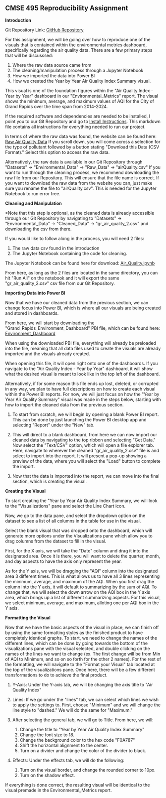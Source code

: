 ## CMSE 495 Reproducibility Assignment

**Introduction**

Git Repository Link: [GitHub Repository](https://github.com/lafeirjo/City_Of_Grand_Rapids_Social_Impact/tree/main)

For this assignment, we will be going over how to reproduce one of the visuals that is contained within the environmental metrics dashboard, specifically regarding the air quality data. There are a few primary steps that will be discusssed:

1. Where the raw data source came from
2. The cleaning/manipulation process through a Jupyter Notebook
3. How we imported the data into Power BI
4. How we created the Year by Year Air Quality Index Summary visual.

This visual is one of the foundation figures within the "Air Quality Index - Year by Year" dashboard in our "Environmental_Metrics" report. The visual shows the minimum, average, and maximum values of AQI for the City of Grand Rapids over the time span from 2014-2024.

If the required software and dependencies are needed to be installed, I point you to our Git Repository and go to [Install Instructions](https://github.com/lafeirjo/City_Of_Grand_Rapids_Social_Impact/blob/main/Install_Instructions/install.md). This markdown file contains all instructions for everything needed to run our project.

In terms of where the raw data was found, the website can be found here: [Raw Air Quality Data](https://aqicn.org/historical/#!city:usa/michigan/grand-rapids)
If you scroll down, you will come across a selection for the type of pollutant followed by a button stating "Download this Data (CSV Format)." Select this option to access the raw data.

Alternatively, the raw data is available in our Git Repository through "Datasets" -> "Environmental_Data" -> "Raw_Data" -> "airQuality.csv"
If you want to run through the cleaning process, we recommend downloading the raw file from our Repository. This will ensure that the file name is correct. If you want to download the raw data from the website you can, just make sure you rename the file to "airQuality.csv". This is needed for the Jupyter Notebook to run error free.

**Cleaning and Manipulation**

*Note that this step is optional, as the cleaned data is already accessible through our Git Repository by navigating to "Datasets" -> "Environmental_Data" -> "Cleaned_Data" -> "gr_air_quality_2.csv" and downloading the csv from there.

If you would like to follow along in the process, you will need 2 files:

1. The raw data csv found in the introduction
2. The Jupyter Notebook containing the code for cleaning.

The Jupyter Notebook can be found here for download: [Air_Quality.ipynb](https://github.com/lafeirjo/City_Of_Grand_Rapids_Social_Impact/blob/main/Datasets/Environmental_Data/Raw_Data/Air_Quality.ipynb)

From here, as long as the 2 files are located in the same directory, you can hit "Run All" on the notebook and it will export the same "gr_air_quality_2.csv" csv file from our Git Repository.

**Importing Data into Power BI**

Now that we have our cleaned data from the previous section, we can change focus into Power BI, which is where all our visuals are being created and stored in dashboards.

From here, we will start by downloading the "Grand_Rapids_Environment_Dashboard" PBI file, which can be found here: [Environment_Dashboard](https://github.com/lafeirjo/City_Of_Grand_Rapids_Social_Impact/blob/main/PowerBI/Metrics_Dashboards/Grand_Rapids_Environment_Dashboard.pbix)

When using the downloaded PBI file, everything will already be preloaded into the file, meaning that all data files used to create the visuals are already imported and the visuals already created. 

When opening this file, it will open right onto one of the dashboards. If you navigate to the "Air Quality Index - Year by Year" dashboard, it will show what the desired visual is meant to look like in the top left of the dashboard.

Alternatively, if for some reason this file ends up lost, deleted, or corrupted in any way, we plan to have full descriptions on how to create each visual within the Power BI reports. For now, we will just focus on how the "Year by Year Air Quality Summary" visual was made in the steps below, starting with how to import the cleaned data from the previous section.

1. To start from scratch, we will begin by opening a blank Power BI report. This can be done by just launching the Power BI desktop app and selecting "Report" under the "New" tab.

2. This will direct to a blank dashboard, from here we can now import our cleaned data by navigating to the top ribbon and selecting "Get Data." Now select the "Text/CSV" option, which will open a file explorer tab. Here, navigate to wherever the cleaned "gr_air_quality_2.csv" file is and select to import into the report. It will present a pop-up showing a preview of the data, where you will select the "Load" button to complete the import.

3. Now that the data is imported into the report, we can move into the final section, which is creating the visual.


**Creating the Visual**

To start creating the "Year by Year Air Quality Index Summary, we will look to the "Visualizations" pane and select the Line Chart icon.

Now, we go to the data pane, and select the dropdown option on the dataset to see a list of all columns in the table for use in the visual.

Select the blank visual that was dropped onto the dashboard, which will generate more options under the Visualizations pane which allow you to drag columns from the dataset to fill in the visual.

First, for the X axis, we will take the "Date" column and drag it into the designated area. Once it is there, you will want to delete the quarter, month, and day aspects to have the axis only represent the year.

As for the Y axis, we will be dragging the "AQI" column into the designated area 3 different times. This is what allows us to have all 3 lines representing the minimum, average, and maximum of the AQI. When you first drag the column into the Y axis, it will default to summarizing by the sum of AQI. To change that, we will select the down arrow on the AQI box in the Y axis area, which brings up a list of different summarizing aspects. For this visual, we select minimum, average, and maximum, alloting one per AQI box in the Y axis. 


**Formatting the Visual**

Now that we have the basic aspects of the visual in place, we can finish off by using the same formatting styles as the finished product to have completely identical graphs. To start, we need to change the names of the different lines, which can be done by going towards the bottom of the visualizations pane with the visual selected, and double clicking on the names of the lines we want to change (ex. The first change will be from Min of AQI to Minimum, and so on so forth for the other 2 names). For the rest of the formatting, we will navigate to the "Format your Visual" tab located at the top of the visualizations pane. Once here, there will be a few different transformations to do to achieve the final product.

1. Y-Axis: Under the Y-axis tab, we will be changing the axis title to "Air Quality Index"

2. Lines: If we go under the "lines" tab, we can select which lines we wish to apply the settings to. First, choose "Minimum" and we will change the line style to "dashed." We will do the same for "Maximum."

3. After selecting the general tab, we will go to Title. From here, we will:
    1. Change the title to "Year by Year Air Quality Index Summary" 
    2. Change the font size to 18.
    3. Change the background color to the hex code "F0A787"
    4. Shift the horizontal alignment to the center.
    5. Turn on a divider and change the color of the divider to black. 

4. Effects: Under the effects tab, we will do the following:
    1. Turn on the visual border, and change the rounded corner to 10px.
    2. Turn on the shadow effect.


If everything is done correct, the resulting visual will be identical to the visual premade in the Environmental_Metrics report.







